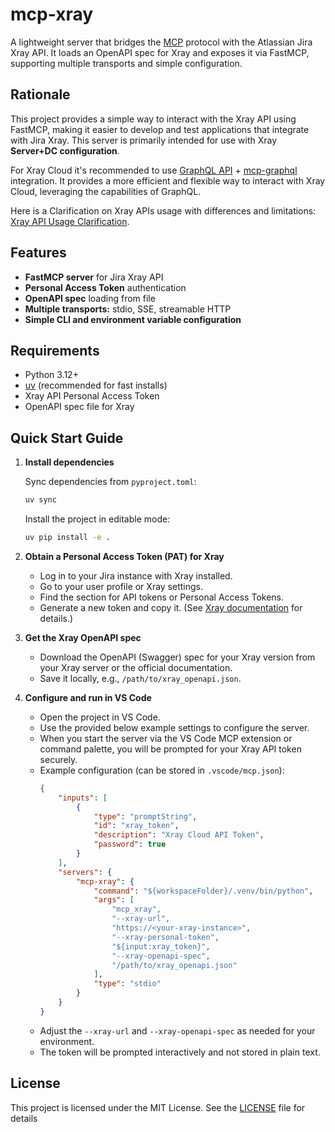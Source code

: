 # mcp-xray

A lightweight server that bridges the [MCP](https://modelcontextprotocol.io/introduction) protocol with the Atlassian Jira Xray API. It loads an OpenAPI spec for Xray and exposes it via FastMCP, supporting multiple transports and simple configuration.

## Rationale

This project provides a simple way to interact with the Xray API using FastMCP, making it easier to develop and test applications that integrate with Jira Xray. This server is primarily intended for use with Xray **Server+DC configuration**.

For Xray Cloud it's recommended to use [GraphQL API](https://docs.getxray.app/display/XRAYCLOUD/GraphQL+API) + [mcp-graphql](https://github.com/blurrah/mcp-graphql) integration. It provides a more efficient and flexible way to interact with Xray Cloud, leveraging the capabilities of GraphQL.

Here is a Clarification on Xray APIs usage with differences and limitations: [Xray API Usage Clarification](https://docs.getxray.app/display/XRAY/Clarifications+on+APIs+usage).

## Features

- **FastMCP server** for Jira Xray API
- **Personal Access Token** authentication
- **OpenAPI spec** loading from file
- **Multiple transports:** stdio, SSE, streamable HTTP
- **Simple CLI and environment variable configuration**

## Requirements

- Python 3.12+
- [uv](https://github.com/astral-sh/uv) (recommended for fast installs)
- Xray API Personal Access Token
- OpenAPI spec file for Xray

## Quick Start Guide

1. **Install dependencies**

   Sync dependencies from `pyproject.toml`:

   ```bash
   uv sync
   ```

   Install the project in editable mode:

   ```bash
   uv pip install -e .
   ```

1. **Obtain a Personal Access Token (PAT) for Xray**

   - Log in to your Jira instance with Xray installed.
   - Go to your user profile or Xray settings.
   - Find the section for API tokens or Personal Access Tokens.
   - Generate a new token and copy it. (See [Xray documentation](https://docs.getxray.app/display/XRAY/REST+API) for details.)

1. **Get the Xray OpenAPI spec**

   - Download the OpenAPI (Swagger) spec for your Xray version from your Xray server or the official documentation.
   - Save it locally, e.g., `/path/to/xray_openapi.json`.

1. **Configure and run in VS Code**

   - Open the project in VS Code.
   - Use the provided below example settings to configure the server.
   - When you start the server via the VS Code MCP extension or command palette, you will be prompted for your Xray API token securely.
   - Example configuration (can be stored in `.vscode/mcp.json`):
     ```json
     {
         "inputs": [
             {
                 "type": "promptString",
                 "id": "xray_token",
                 "description": "Xray Cloud API Token",
                 "password": true
             }
         ],
         "servers": {
             "mcp-xray": {
                 "command": "${workspaceFolder}/.venv/bin/python",
                 "args": [
                     "mcp_xray",
                     "--xray-url",
                     "https://<your-xray-instance>",
                     "--xray-personal-token",
                     "${input:xray_token}",
                     "--xray-openapi-spec",
                     "/path/to/xray_openapi.json"
                 ],
                 "type": "stdio"
             }
         }
     }
     ```
   - Adjust the `--xray-url` and `--xray-openapi-spec` as needed for your environment.
   - The token will be prompted interactively and not stored in plain text.

## License

This project is licensed under the MIT License. See the [LICENSE](LICENSE) file for details
